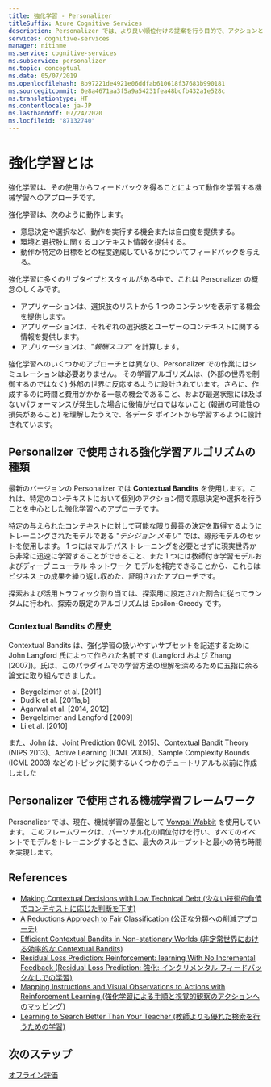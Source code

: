 ```yaml
---
title: 強化学習 - Personalizer
titleSuffix: Azure Cognitive Services
description: Personalizer では、より良い順位付けの提案を行う目的で、アクションと現在のコンテキストに関する情報が利用されます。 これらのアクションとコンテキストに関する情報は、特徴と呼ばれる属性またはプロパティです。
services: cognitive-services
manager: nitinme
ms.service: cognitive-services
ms.subservice: personalizer
ms.topic: conceptual
ms.date: 05/07/2019
ms.openlocfilehash: 8b97221de4921e06ddfab610618f37683b990181
ms.sourcegitcommit: 0e8a4671aa3f5a9a54231fea48bcfb432a1e528c
ms.translationtype: HT
ms.contentlocale: ja-JP
ms.lasthandoff: 07/24/2020
ms.locfileid: "87132740"
---
```

# <a name="what-is-reinforcement-learning"></a>強化学習とは

強化学習は、その使用からフィードバックを得ることによって動作を学習する機械学習へのアプローチです。
 
強化学習は、次のように動作します。

* 意思決定や選択など、動作を実行する機会または自由度を提供する。
* 環境と選択肢に関するコンテキスト情報を提供する。
* 動作が特定の目標をどの程度達成しているかについてフィードバックを与える。

強化学習に多くのサブタイプとスタイルがある中で、これは Personalizer の概念のしくみです。

* アプリケーションは、選択肢のリストから 1 つのコンテンツを表示する機会を提供します。
* アプリケーションは、それぞれの選択肢とユーザーのコンテキストに関する情報を提供します。
* アプリケーションは、"_報酬スコア_" を計算します。

強化学習へのいくつかのアプローチとは異なり、Personalizer での作業にはシミュレーションは必要ありません。 その学習アルゴリズムは、(外部の世界を制御するのではなく) 外部の世界に反応するように設計されています。さらに、作成するのに時間と費用がかかる一意の機会であること、および最適状態には及ばないパフォーマンスが発生した場合に後悔がゼロではないこと (報酬の可能性の損失があること) を理解したうえで、各データ ポイントから学習するように設計されています。

## <a name="what-type-of-reinforcement-learning-algorithms-does-personalizer-use"></a>Personalizer で使用される強化学習アルゴリズムの種類

最新のバージョンの Personalizer では **Contextual Bandits** を使用します。これは、特定のコンテキストにおいて個別のアクション間で意思決定や選択を行うことを中心とした強化学習へのアプローチです。

特定の与えられたコンテキストに対して可能な限り最善の決定を取得するようにトレーニングされたモデルである "_デシジョン メモリ_" では、線形モデルのセットを使用します。 1 つにはマルチパス トレーニングを必要とせずに現実世界から非常に迅速に学習することができること、また 1 つには教師付き学習モデルおよびディープ ニューラル ネットワーク モデルを補完できることから、これらはビジネス上の成果を繰り返し収めた、証明されたアプローチです。

探索および活用トラフィック割り当ては、探索用に設定された割合に従ってランダムに行われ、探索の既定のアルゴリズムは Epsilon-Greedy です。

### <a name="history-of-contextual-bandits"></a>Contextual Bandits の歴史

Contextual Bandits は、強化学習の扱いやすいサブセットを記述するために John Langford 氏によって作られた名前です (Langford および Zhang [2007])。氏は、このパラダイムでの学習方法の理解を深めるために五指に余る論文に取り組んできました。

* Beygelzimer et al. [2011]
* Dudík et al. [2011a,b]
* Agarwal et al. [2014, 2012]
* Beygelzimer and Langford [2009]
* Li et al. [2010]

また、John は、Joint Prediction (ICML 2015)、Contextual Bandit Theory (NIPS 2013)、Active Learning (ICML 2009)、Sample Complexity Bounds (ICML 2003) などのトピックに関するいくつかのチュートリアルも以前に作成しました

## <a name="what-machine-learning-frameworks-does-personalizer-use"></a>Personalizer で使用される機械学習フレームワーク

Personalizer では、現在、機械学習の基盤として [Vowpal Wabbit](https://github.com/VowpalWabbit/vowpal_wabbit/wiki) を使用しています。 このフレームワークは、パーソナル化の順位付けを行い、すべてのイベントでモデルをトレーニングするときに、最大のスループットと最小の待ち時間を実現します。

## <a name="references"></a>References

* [Making Contextual Decisions with Low Technical Debt (少ない技術的負債でコンテキストに応じた判断を下す)](https://arxiv.org/abs/1606.03966)
* [A Reductions Approach to Fair Classification (公正な分類への削減アプローチ)](https://arxiv.org/abs/1803.02453)
* [Efficient Contextual Bandits in Non-stationary Worlds (非定常世界における効率的な Contextual Bandits)](https://arxiv.org/abs/1708.01799)
* [Residual Loss Prediction: Reinforcement: learning With No Incremental Feedback (Residual Loss Prediction: 強化: インクリメンタル フィードバックなしでの学習)](https://openreview.net/pdf?id=HJNMYceCW)
* [Mapping Instructions and Visual Observations to Actions with Reinforcement Learning (強化学習による手順と視覚的観察のアクションへのマッピング)](https://arxiv.org/abs/1704.08795)
* [Learning to Search Better Than Your Teacher (教師よりも優れた検索を行うための学習)](https://arxiv.org/abs/1502.02206)

## <a name="next-steps"></a>次のステップ

[オフライン評価](concepts-offline-evaluation.md) 
